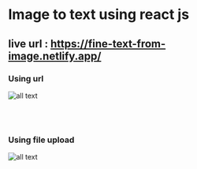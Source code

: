 # Image to text using react js
## live url : https://fine-text-from-image.netlify.app/

###  Using  url

![all text](https://github.com/atanu20/find-text-from-image-using-react-js/blob/master/searcurl.png)

<br>
<br>

###  Using file upload

![all text](https://github.com/atanu20/find-text-from-image-using-react-js/blob/master/imgtotext.png)
